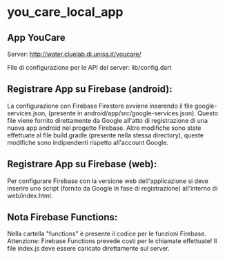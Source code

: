 # you_care_local_app

## App YouCare

Server: http://water.cluelab.di.unisa.it/youcare/

File di configurazione per le API del server: lib/config.dart


## Registrare App su Firebase (android):
La configurazione con Firebase Firestore avviene inserendo il file google-services.json,
(presente in android/app/src/google-services.json). Questo file viene fornito direttamente da Google
all'atto di registrazione di una nuova app android nel progetto Firebase.
Altre modifiche sono state effettuate al file build.gradle (presente nella stessa directory), queste
modifiche sono indipendenti rispetto all'account Google.


## Registrare App su Firebase (web):
Per configurare Firebase con la versione web dell'applicazione si deve inserire uno script
(fornito da Google in fase di registrazione) all'interno di web/index.html.


## Nota Firebase Functions:
Nella cartella "functions" è presente il codice per le funzioni Firebase.
Attenzione: Firebase Functions prevede costi per le chiamate effettuate!
Il file index.js deve essere caricato direttamente sul server.
